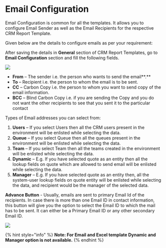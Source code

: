 # Email Configuration

Email Configuration is common for all the templates. It allows you to configure Email Sender as well as the Email Recipients for the respective CRM Report Template.

Given below are the details to configure emails as per your requirement:

After saving the details in **General** section of CRM Report Templates, go to **Email Configuration** section and fill the following fields.

![](<../../.gitbook/assets/Advance Email Config\_7 (1).png>)

* **From** – The sender i.e. the person who wants to send the email**.**
* **To** – Recipient i.e. the person to whom the email is to be sent.
* **CC** – Carbon Copy i.e. the person to whom you want to send copy of the email information.
* **BCC** – Blind Carbon Copy i.e. if you are sending the Copy and you do not want the other recipients to see that you sent it to the particular contact

Types of Email addresses you can select from:

1. **Users** – If you select Users then all the CRM users present in the environment will be enlisted while selecting the data.
2. **Queue** – If you select Queue then all the queues present in the environment will be enlisted while selecting the data.
3. **Team** – If you select Team then all the teams created in the environment will be enlisted while selecting the data.
4. **Dynamic** – E.g. If you have selected quote as an entity then all the lookup fields on quote which are allowed to send email will be enlisted while selecting the data.
5. **Manager** – E.g. If you have selected quote as an entity then, all the system-user lookup fields on quote entity will be enlisted while selecting the data, and recipient would be the manager of the selected data.

**Advance Button** - Usually, emails are sent to primary Email Id of the recipients. In case there is more than one Email ID in contact information, this button will give you the option to select the Email ID to which the mail has to be sent. It can either be a Primary Email ID or any other secondary Email ID.

![](<../../.gitbook/assets/Advance Email Config\_2.png>)

{% hint style="info" %}
**Note: For Email and Excel template Dynamic and Manager option is not available.**&#x20;
{% endhint %}



&#x20;
